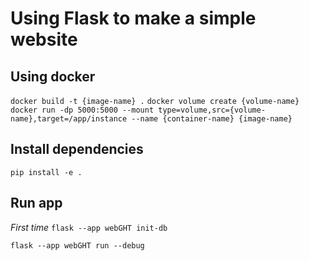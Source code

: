# Using Flask to make a simple website

## Using docker
```docker build -t {image-name} .```
```docker volume create {volume-name}```
```docker run -dp 5000:5000 --mount type=volume,src={volume-name},target=/app/instance --name {container-name} {image-name}```
## Install dependencies
```pip install -e .```

## Run app
*First time*
```flask --app webGHT init-db```

```flask --app webGHT run --debug```
